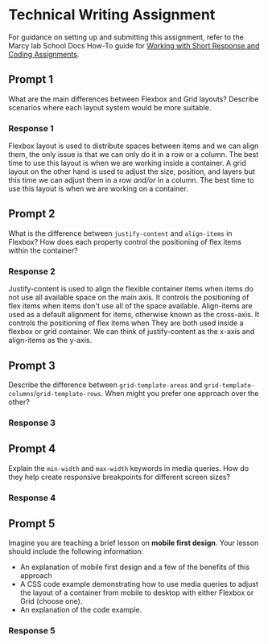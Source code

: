# Technical Writing Assignment

For guidance on setting up and submitting this assignment, refer to the Marcy lab School Docs How-To guide for [Working with Short Response and Coding Assignments](https://marcylabschool.gitbook.io/marcy-lab-school-docs/fullstack-curriculum/how-tos/working-with-assignments#how-to-work-on-assignments).

## Prompt 1

What are the main differences between Flexbox and Grid layouts? Describe scenarios where each layout system would be more suitable.

### Response 1
Flexbox layout is used to distribute spaces between items and we can align them, the only issue is that we can only do it in a row or a column. The best time to use this layout is when we are working inside a container. 
A grid layout on the other hand is used to adjust the size, position, and layers but this time we can adjust them in a row *and/or* in a column. The best time to use this layout is when we are working on a container. 

## Prompt 2

What is the difference between `justify-content` and `align-items` in Flexbox? How does each property control the positioning of flex items within the container?

### Response 2
Justify-content is used to align the flexible container items when items do not use all available space on the main axis. It controls the positioning of flex items when items don't use all of the space available. Align-items are used as a default alignment for items, otherwise known as the cross-axis. It controls the positioning of flex items when  They are both used inside a flexbox or grid container. We can think of justify-content as the x-axis and align-items as the y-axis. 


## Prompt 3

Describe the difference between `grid-template-areas` and `grid-template-columns`/`grid-template-rows`. When might you prefer one approach over the other?

### Response 3

## Prompt 4

Explain the `min-width` and `max-width` keywords in media queries. How do they help create responsive breakpoints for different screen sizes?

### Response 4

## Prompt 5

Imagine you are teaching a brief lesson on **mobile first design**. Your lesson should include the following information:

* An explanation of mobile first design and a few of the benefits of this approach
* A CSS code example demonstrating how to use media queries to adjust the layout of a container from mobile to desktop with either Flexbox or Grid (choose one).
* An explanation of the code example.

### Response 5

